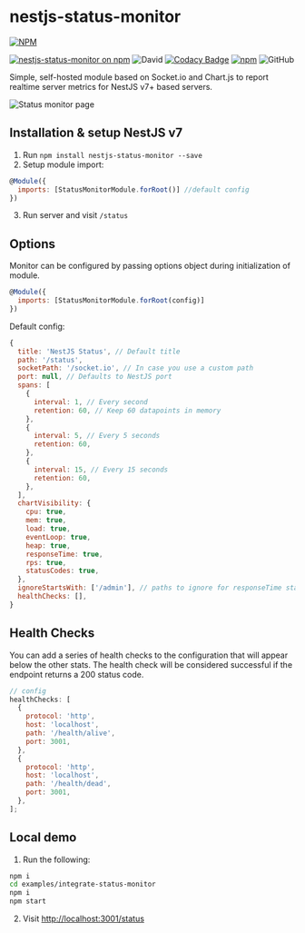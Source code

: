 # nestjs-status-monitor

[![NPM](https://nodei.co/npm/nestjs-status-monitor.png?downloads=true&downloadRank=true&stars=true)](https://nodei.co/npm/nestjs-status-monitor/)

[![nestjs-status-monitor on npm](https://img.shields.io/npm/v/nestjs-status-monitor.svg)](https://www.npmjs.com/package/nestjs-status-monitor)
![David](https://img.shields.io/david/honnamkuan/nestjs-status-monitor)
[![Codacy Badge](https://app.codacy.com/project/badge/Grade/35443212eca84c2c94dd6dcfe4170ab3)](https://www.codacy.com/gh/honnamkuan/nestjs-status-monitor/dashboard?utm_source=github.com&amp;utm_medium=referral&amp;utm_content=honnamkuan/nestjs-status-monitor&amp;utm_campaign=Badge_Grade)
[![npm](https://img.shields.io/npm/dt/nestjs-status-monitor.svg)](https://img.shields.io/npm/dt/nestjs-status-monitor.svg)
![GitHub](https://img.shields.io/github/license/honnamkuan/nestjs-status-monitor)

Simple, self-hosted module based on Socket.io and Chart.js to report realtime server metrics for NestJS v7+ based servers.

![Status monitor page](https://i.imgur.com/1xlO8lM.gif 'Status monitor page')

## Installation & setup NestJS v7

1. Run `npm install nestjs-status-monitor --save`
2. Setup module import:

```javascript
@Module({
  imports: [StatusMonitorModule.forRoot()] //default config
})
```

3. Run server and visit `/status`

## Options

Monitor can be configured by passing options object during initialization of
module.

```javascript
@Module({
  imports: [StatusMonitorModule.forRoot(config)]
})
```

Default config:

```javascript
{
  title: 'NestJS Status', // Default title
  path: '/status',
  socketPath: '/socket.io', // In case you use a custom path
  port: null, // Defaults to NestJS port
  spans: [
    {
      interval: 1, // Every second
      retention: 60, // Keep 60 datapoints in memory
    },
    {
      interval: 5, // Every 5 seconds
      retention: 60,
    },
    {
      interval: 15, // Every 15 seconds
      retention: 60,
    },
  ],
  chartVisibility: {
    cpu: true,
    mem: true,
    load: true,
    eventLoop: true,
    heap: true,
    responseTime: true,
    rps: true,
    statusCodes: true,
  },
  ignoreStartsWith: ['/admin'], // paths to ignore for responseTime stats
  healthChecks: [],
}
```

## Health Checks

You can add a series of health checks to the configuration that will appear
below the other stats. The health check will be considered successful if the
endpoint returns a 200 status code.

```javascript
// config
healthChecks: [
  {
    protocol: 'http',
    host: 'localhost',
    path: '/health/alive',
    port: 3001,
  },
  {
    protocol: 'http',
    host: 'localhost',
    path: '/health/dead',
    port: 3001,
  },
];
```

## Local demo

1. Run the following:

```sh
npm i
cd examples/integrate-status-monitor
npm i
npm start
```

2. Visit [http://localhost:3001/status](http://localhost:3001/status)
